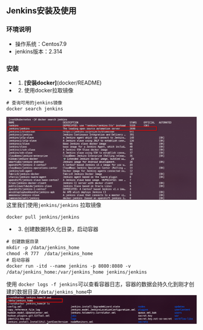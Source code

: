 ## Jenkins安装及使用

### 环境说明
- 操作系统：Centos7.9
- jenkins版本：2.314
### 安装
* 1. **[安装docker]**(docker/README)
* 2. 使用docker拉取镜像
```shell
# 查询可用的jenkins镜像
docker search jenkins
```
![20211006101828](https://raw.githubusercontent.com/Animezjy/PicGo_img/master/images20211006101828.png)
这里我们使用`jenkins/jenkins`
拉取镜像
```shell
docker pull jenkins/jenkins
```
* 3. 创建数据持久化目录，启动容器
```shell
# 创建数据目录
mkdir -p /data/jenkins_home
chmod -R 777  /data/jenkins_home
# 启动容器
docker run -itd --name jenkins -p 8080:8080 -v /data/jenkins_home:/var/jenkins_home jenkins/jenkins
```
使用 `docker logs -f jenkins`可以查看容器日志，容器的数据会持久化到刚才创建的数据目录`/data/jenkins_home`中
![20211006102524](https://raw.githubusercontent.com/Animezjy/PicGo_img/master/images20211006102524.png)